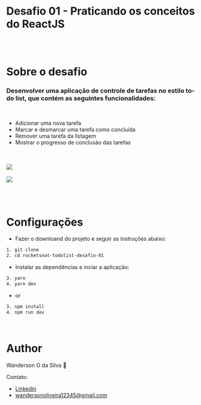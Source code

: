 # Desafio 01 - Praticando os conceitos do ReactJS
</br><br>

# Sobre o desafio

### Desenvolver uma aplicação de controle de tarefas no estilo to-do list, que contém as seguintes funcionalidades: 
<br>

- Adicionar uma nova tarefa
- Marcar e desmarcar uma tarefa como concluída
- Remover uma tarefa da listagem
- Mostrar o progresso de conclusão das tarefas
</br></br></br>

<img src="assets/versao-mobile.png">
</br></br>
<img src="assets/versao-desktop.png">

</br></br>


Configurações
=================

- Fazer o downloand do projeto e seguir as instruções abaixo:

```bash
1. git clone
2. cd rocketseat-todolist-desafio-01
```

- Instalar as dependências e inciar a aplicação:

```bash
3. yarn
4. yarn dev
```
- or

```bash
3. npm install
4. npm run dev
```
<br/>


Author
=================

Wanderson O da Silva 🎯

Contato:
- [Linkedin](https://www.linkedin.com/in/wanderso-oliveira/)
- wandersonoliveira12345@gmail.com
